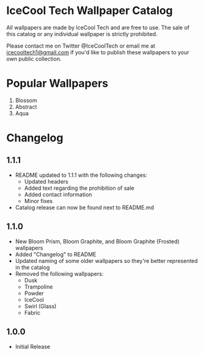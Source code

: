 # IceCool Tech Wallpaper Catalog 

All wallpapers are made by IceCool Tech and are free to use. The sale of this catalog or any individual wallpaper is strictly prohibited.

Please contact me on Twitter @IceCoolTech or email me at icecooltech1@gmail.com if you'd like to publish these wallpapers to your own public collection.

# Popular Wallpapers

1) Blossom
2) Abstract
3) Aqua

# Changelog

## 1.1.1
- README updated to 1.1.1 with the following changes:
  - Updated headers
  - Added text regarding the prohibition of sale
  - Added contact information
  - Minor fixes
- Catalog release can now be found next to README.md 
  

## 1.1.0
- New Bloom Prism, Bloom Graphite, and Bloom Graphite (Frosted) wallpapers
- Added "Changelog" to README
- Updated naming of some older wallpapers so they're better represented in the catalog
- Removed the following wallpapers:
  - Dusk
  - Trampoline
  - Powder
  - IceCool
  - Swirl (Glass)
  - Fabric
 

## 1.0.0
- Initial Release

